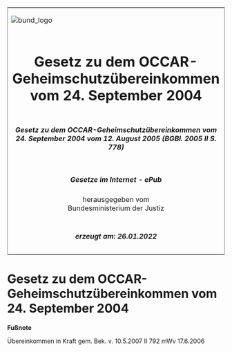 <span id="DECKBLATT.html"></span>

<table border="0" frame="border" width="100%">

<tr valign="top">

<td align="left">

![bund\_logo](BfJ_2021_Web_de_de.gif)

</td>

<td align="right">

 

</td>

</tr>

<tr align="center" valign="middle">

<td colspan="2">

# Gesetz zu dem OCCAR-Geheimschutzübereinkommen vom 24. September 2004

</td>

</tr>

<tr align="center" valign="middle">

<td colspan="2">

##### Gesetz zu dem OCCAR-Geheimschutzübereinkommen vom 24. September 2004 vom 12. August 2005 (BGBl. 2005 II S. 778)

</td>

</tr>

<tr align="center" valign="middle">

<td colspan="2">

  
  

##### Gesetze im Internet - ePub  
  
herausgegeben vom  
Bundesministerium der Justiz

</td>

</tr>

<tr align="center" valign="bottom">

<td colspan="2">

  
  

##### erzeugt am: 26.01.2022

</td>

</tr>

</table>

<span id="BJNR077820005.html"></span>

# Gesetz zu dem OCCAR-Geheimschutzübereinkommen vom 24. September 2004

<div>

  
**Fußnote**

<div class="jnhtml">

<div>

<div class="jurAbsatz">

Übereinkommen in Kraft gem. Bek. v. 10.5.2007 II 792 mWv 17.6.2006

</div>

</div>

</div>

</div>
